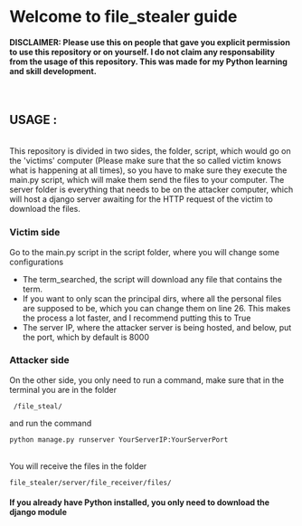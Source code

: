 <h1>Welcome to file_stealer guide</h1>
<h4>DISCLAIMER: Please use this on people that gave you explicit permission to use this repository or on yourself. I do not claim any responsability from the usage of this repository. This was made for my Python learning and skill development.</h4>
<br>
<h2> USAGE : </h2> 
<br>
This repository is divided in two sides, the folder, script, which would go on the 'victims' computer (Please make sure that the so called victim knows what is happening at all times), so you have to make sure they execute the main.py script, which will make them send the files to your computer. The server folder is everything that needs to be on the attacker computer, which will host a django server awaiting for the HTTP request of the victim to download the files.
<h3>Victim side</h3>
Go to the main.py script in the script folder, where you will change some configurations 
<ul>
  <li>The term_searched, the script will download any file that contains the term.</li>
  <li>If you want to only scan the principal dirs, where all the personal files are supposed to be, which you can change them on line 26. This makes the    process a lot faster, and I recommend putting this to True</li>
  <li>The server IP, where the attacker server is being hosted, and below, put the port, which by default is 8000</li>
</ul>
<h3>Attacker side</h3>
On the other side, you only need to run a command, make sure that in the terminal you are in the folder  

```
 /file_steal/ 
```
and run the command 
```
python manage.py runserver YourServerIP:YourServerPort
```
<br>
You will receive the files in the folder 

```
file_stealer/server/file_receiver/files/
```
<h4>If you already have Python installed, you only need to download the django module</h4>
